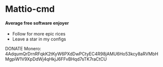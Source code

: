 # Mattio-cmd

#### Average free software enjoyer

- Follow for more epic rices
- Leave a star in my configs 

DONATE
Monero: 4AdqumQrDrnRFqkK2tKyW6PXdDwPCtyEC4R98jAMU6Ho53kcy8aRVMbHMgpiW1V9XpDdWj4qHkjJ6FFvBHqd7sTK7raCtCU
